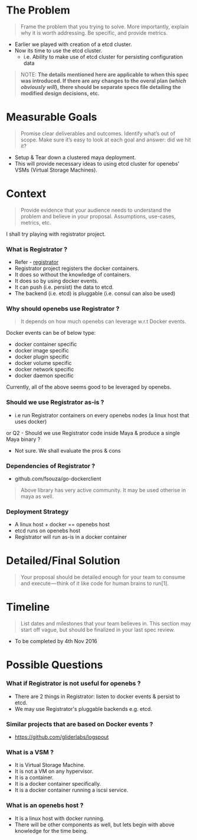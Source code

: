# The Problem

> Frame the problem that you trying to solve. More importantly, explain why it is worth addressing. 
Be specific, and provide metrics.

- Earlier we played with creation of a etcd cluster. 
- Now its time to use the etcd cluster.
  - i.e. Ability to make use of etcd cluster for persisting configuration data

> NOTE: **The details mentioned here are applicable to when this spec was introduced. 
If there are any changes to the overal plan (*which obviously will*), there should be
separate specs file detailing the modified design decisions, etc.**

# Measurable Goals

> Promise clear deliverables and outcomes. Identify what’s out of scope. Make sure it’s easy to look
at each goal and answer: did we hit it?

- Setup & Tear down a clustered maya deployment.
- This will provide necessary ideas to using etcd cluster for openebs' VSMs (Virtual Storage Machines).

# Context

> Provide evidence that your audience needs to understand the problem and believe in your proposal.
Assumptions, use-cases, metrics, etc.

I shall try playing with registrator project. 

### What is Registrator ?

- Refer - [registrator](https://github.com/gliderlabs/registrator/)
- Registrator project registers the docker containers.
- It does so without the knowledge of containers.
- It does so by using docker events.
- It can push (i.e. persist) the data to etcd.
- The backend (i.e. etcd) is pluggable (i.e. consul can also be used)

### Why should openebs use Registrator ?

> It depends on how much openebs can leverage w.r.t Docker events.

Docker events can be of below type:

- docker container specific
- docker image specific
- docker plugin specific
- docker volume specific
- docker network specific
- docker daemon specific

Currently, all of the above seems good to be leveraged by openebs.

### Should we use Registrator as-is ? 

- i.e run Registrator containers on every openebs nodes (a linux host that uses docker)

or Q2 - Should we use Registrator code inside Maya & produce a single Maya binary ?

- Not sure. We shall evaluate the pros & cons

### Dependencies of Registrator ?

- github.com/fsouza/go-dockerclient

> Above library has very active community. It may be used otherise in maya as well.

### Deployment Strategy

- A linux host + docker == openebs host
- etcd runs on openebs host
- Registrator will run as-is in a docker container

# Detailed/Final Solution

> Your proposal should be detailed enough for your team to consume and execute — think of it like code
for human brains to run[1].


# Timeline

> List dates and milestones that your team believes in. This section may start off vague, but should 
be finalized in your last spec review.

- To be completed by 4th Nov 2016

# Possible Questions

### What if Registrator is not useful for openebs ?

- There are 2 things in Registrator: listen to docker events & persist to etcd.
- We may use Registrator's pluggable backends e.g. etcd.

### Similar projects that are based on Docker events ?

- https://github.com/gliderlabs/logspout

### What is a VSM ?

- It is Virtual Storage Machine.
- It is not a VM on any hypervisor.
- It is a container.
- It is a docker container specifically.
- It is a docker container running a iscsi service.

### What is an openebs host ?

- It is a linux host with docker running.
- There will be other components as well, but lets begin with above knowledge for the time being.
